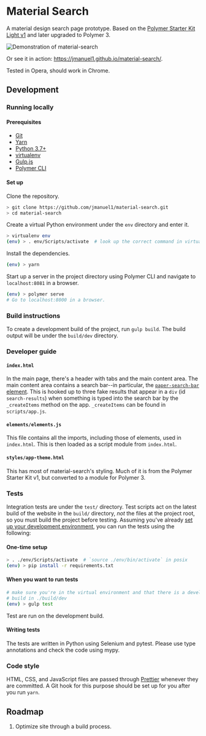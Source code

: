 Material Search
===============

A material design search page prototype. Based on the [Polymer Starter Kit Light
v1](https://github.com/PolymerElements/polymer-starter-kit) and later upgraded
to Polymer 3.

![Demonstration of
material-search](https://cloud.githubusercontent.com/assets/7255867/19464608/9e4247da-94b2-11e6-9a39-7318abb94b7e.gif)

Or see it in action: https://jmanuel1.github.io/material-search/.

Tested in Opera, should work in Chrome.

## Development

### Running locally

#### Prerequisites

- [Git](https://git-scm.com)
- [Yarn](https://yarnpkg.com/)
- [Python 3.7+](https://www.python.org)
- [virtualenv](https://virtualenv.pypa.io/en/latest/)
- [Gulp.js](https://gulpjs.com)
- [Polymer CLI](https://polymer-library.polymer-project.org/3.0/docs/tools/polymer-cli)

#### Set up

Clone the repository.

```bash
> git clone https://github.com/jmanuel1/material-search.git
> cd material-search
```

Create a virtual Python environment under the `env` directory and enter it.

```bash
> virtualenv env
(env) > . env/Scripts/activate  # look up the correct command in virtualenv docs
```

Install the dependencies.

```bash
(env) > yarn
```

Start up a server in the project directory using Polymer CLI and navigate to
`localhost:8081` in a browser.

```bash
(env) > polymer serve
# Go to localhost:8000 in a browser.
```

### Build instructions

To create a development build of the project, run `gulp build`. The build output
will be under the `build/dev` directory.

### Developer guide

#### `index.html`

In the main page, there's a header with tabs and the main content area. The main
content area contains a search bar--in particular, the [`paper-search-bar`
element](http://collaborne.github.io/paper-search/components/paper-search/).
This is hooked up to three fake results that appear in a `div` (id
`search-results`) when something is typed into the search bar by the
`_createItems` method on the app. `_createItems` can be found in
`scripts/app.js`.

#### `elements/elements.js`

This file contains all the imports, including those of elements, used in
`index.html`. This is then loaded as a script module from `index.html`.

#### `styles/app-theme.html`

This has most of material-search's styling. Much of it is from the Polymer
Starter Kit v1, but converted to a module for Polymer 3.

### Tests

Integration tests are under the `test/` directory. Test scripts act on the
latest build of the website in the `build/` directory, *not* the files at the
project root, so you must build the project before testing. Assuming you've
already [set up your development environment](#set-up), you can run the tests
using the following:

#### One-time setup

```bash
> . ./env/Scripts/activate  # `source ./env/bin/activate` in posix
(env) > pip install -r requirements.txt
```

#### When you want to run tests

```bash
# make sure you're in the virtual environment and that there is a development
# build in ./build/dev
(env) > gulp test
```

Test are run on the development build.

#### Writing tests

The tests are written in Python using Selenium and pytest. Please use type
annotations and check the code using mypy.

### Code style

HTML, CSS, and JavaScript files are passed through
[Prettier](https://prettier.io/) whenever they are committed. A Git hook for
this purpose should be set up for you after you run `yarn`.

## Roadmap

1. Optimize site through a build process.

<!-- TODO: Announce this -->
